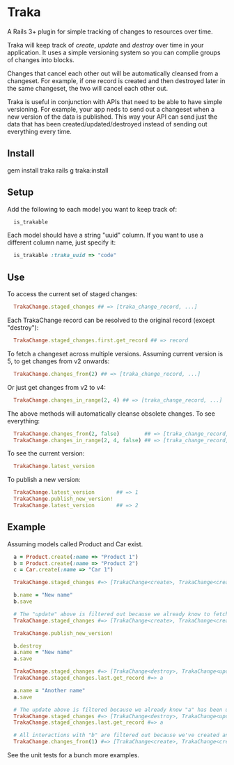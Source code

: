 # Traka

A Rails 3+ plugin for simple tracking of changes to resources over time.

Traka will keep track of *create*, *update* and *destroy* over time in your application. It uses a simple versioning
system so you can complie groups of changes into blocks.

Changes that cancel each other out will be automatically cleansed from a changeset. For example, if one record is
created and then destroyed later in the same changeset, the two will cancel each other out.

Traka is useful in conjunction with APIs that need to be able to have simple versioning. For example, your app
neds to send out a changeset when a new version of the data is published. This way your API can send just the data
that has been created/updated/destroyed instead of sending out everything every time.

## Install

  gem install traka
  rails g traka:install

## Setup

Add the following to each model you want to keep track of:

```ruby 
  is_trakable
```

Each model should have a string "uuid" column. If you want to use a different column name, just specify it:

```ruby 
  is_trakable :traka_uuid => "code"
```

## Use

To access the current set of staged changes:

```ruby 
  TrakaChange.staged_changes ## => [traka_change_record, ...]
```

Each TrakaChange record can be resolved to the original record (except "destroy"):

```ruby 
  TrakaChange.staged_changes.first.get_record ## => record
```

To fetch a changeset across multiple versions. Assuming current version is 5, to get changes from v2 onwards:

```ruby 
  TrakaChange.changes_from(2) ## => [traka_change_record, ...]
```

Or just get changes from v2 to v4:

```ruby 
  TrakaChange.changes_in_range(2, 4) ## => [traka_change_record, ...]
```

The above methods will automatically cleanse obsolete changes. To see everything:

```ruby 
  TrakaChange.changes_from(2, false)        ## => [traka_change_record, ...]
  TrakaChange.changes_in_range(2, 4, false) ## => [traka_change_record, ...]
```

To see the current version:

```ruby 
  TrakaChange.latest_version
```

To publish a new version:

```ruby 
  TrakaChange.latest_version       ## => 1
  TrakaChange.publish_new_version!
  TrakaChange.latest_version       ## => 2
```

## Example

Assuming models called Product and Car exist.

```ruby 
  a = Product.create(:name => "Product 1")
  b = Product.create(:name => "Product 2")
  c = Car.create(:name => "Car 1")

  TrakaChange.staged_changes #=> [TrakaChange<create>, TrakaChange<create>, TrakaChange<create>]

  b.name = "New name"
  b.save

  # The "update" above is filtered out because we already know to fetch "b" because it's just been created.
  TrakaChange.staged_changes #=> [TrakaChange<create>, TrakaChange<create>, TrakaChange<create>]

  TrakaChange.publish_new_version!

  b.destroy
  a.name = "New name"
  a.save

  TrakaChange.staged_changes #=> [TrakaChange<destroy>, TrakaChange<update>]
  TrakaChange.staged_changes.last.get_record #=> a

  a.name = "Another name"
  a.save

  # The update above is filtered because we already know "a" has been updated in this changeset.
  TrakaChange.staged_changes #=> [TrakaChange<destroy>, TrakaChange<update>]
  TrakaChange.staged_changes.last.get_record #=> a

  # All interactions with "b" are filtered out because we've created and destroyed it in the same changeset: v1+v2.
  TrakaChange.changes_from(1) #=> [TrakaChange<create>, TrakaChange<create>, TrakaChange<update>]
```

See the unit tests for a bunch more examples.
